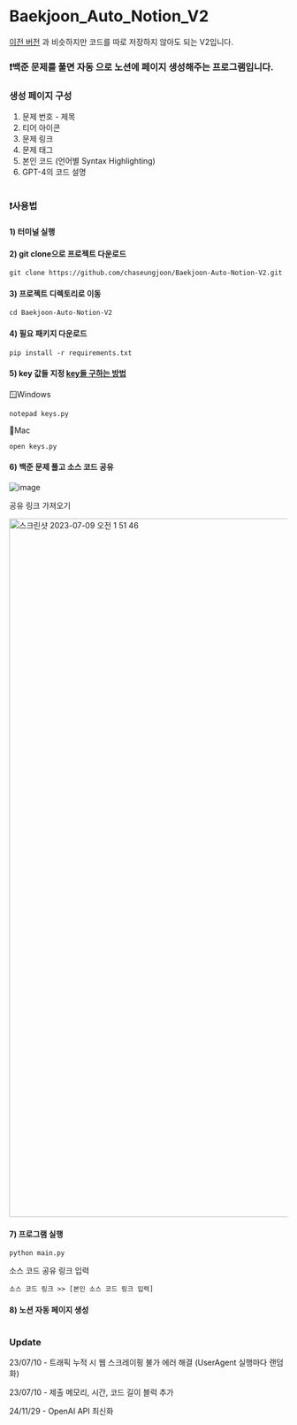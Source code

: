 # Baekjoon_Auto_Notion_V2

[이전 버전](https://github.com/chaseungjoon/Baekjoon-Auto-Notion)
과 비슷하지만 코드를 따로 저장하지 않아도 되는 V2입니다.

### ❗백준 문제를 풀면 자동 으로 노션에 페이지 생성해주는 프로그램입니다.


### 생성 페이지 구성
1. 문제 번호 - 제목
2. 티어 아이콘
3. 문제 링크
4. 문제 태그
5. 본인 코드 (언어별 Syntax Highlighting)
6. GPT-4의 코드 설명

#

### ❗사용법

#### 1) 터미널 실행

#### 2)  git clone으로 프로젝트 다운로드
```
git clone https://github.com/chaseungjoon/Baekjoon-Auto-Notion-V2.git
```

#### 3) 프로젝트 디렉토리로 이동
```
cd Baekjoon-Auto-Notion-V2
```

#### 4) 필요 패키지 다운로드
```
pip install -r requirements.txt
```
#### 5) key 값들 지정 [key들 구하는 방법](https://velog.io/@cktmdwns604/%EB%B0%B1%EC%A4%80-%EB%AC%B8%EC%A0%9C-%ED%92%80%EA%B3%A0-Notion%EC%97%90-%EC%9E%90%EB%8F%99%EC%9C%BC%EB%A1%9C-%EC%BB%A4%EB%B0%8B%ED%95%98%EA%B8%B0)

🪟Windows
```
notepad keys.py
```

🍎Mac
```
open keys.py
```

#### 6) 백준 문제 풀고 소스 코드 공유

![image](https://github.com/chaseungjoon/Baekjoon-Auto-Notion-V2/assets/101884270/62adc63a-a174-456e-8675-0c23f0097d09)

공유 링크 가져오기

<img width="1263" alt="스크린샷 2023-07-09 오전 1 51 46" src="https://github.com/chaseungjoon/Baekjoon-Auto-Notion-V2/assets/101884270/fd83247d-0b03-479e-9983-fa5795d0b07f">

#### 7) 프로그램 실행

```
python main.py
```
소스 코드 공유 링크 입력
```
소스 코드 링크 >> [본인 소스 코드 링크 입력]
```

#### 8) 노션 자동 페이지 생성

#

### Update 

23/07/10 - 트래픽 누적 시 웹 스크레이핑 불가 에러 해결 (UserAgent 실행마다 랜덤화)

23/07/10 - 제출 메모리, 시간, 코드 길이 블럭 추가

24/11/29 - OpenAI API 최신화
